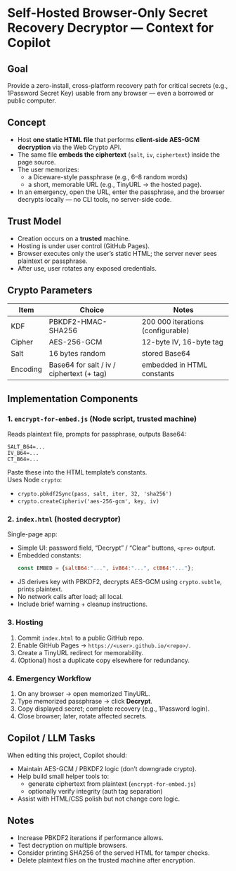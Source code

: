 # Self-Hosted Browser-Only Secret Recovery Decryptor — Context for Copilot

## Goal
Provide a zero-install, cross-platform recovery path for critical secrets (e.g., 1Password Secret Key) usable from any browser — even a borrowed or public computer.

## Concept
- Host **one static HTML file** that performs **client-side AES-GCM decryption** via the Web Crypto API.  
- The same file **embeds the ciphertext** (`salt`, `iv`, `ciphertext`) inside the page source.  
- The user memorizes:
  - a Diceware-style passphrase (e.g., 6–8 random words)
  - a short, memorable URL (e.g., TinyURL → the hosted page).  
- In an emergency, open the URL, enter the passphrase, and the browser decrypts locally — no CLI tools, no server-side code.

## Trust Model
- Creation occurs on a **trusted** machine.
- Hosting is under user control (GitHub Pages).
- Browser executes only the user’s static HTML; the server never sees plaintext or passphrase.
- After use, user rotates any exposed credentials.

## Crypto Parameters
| Item | Choice | Notes |
|------|---------|-------|
| KDF  | PBKDF2-HMAC-SHA256 | 200 000 iterations (configurable) |
| Cipher | AES-256-GCM | 12-byte IV, 16-byte tag |
| Salt | 16 bytes random | stored Base64 |
| Encoding | Base64 for salt / iv / ciphertext (+ tag) | embedded in HTML constants |

## Implementation Components
### 1. **`encrypt-for-embed.js`** (Node script, trusted machine)
Reads plaintext file, prompts for passphrase, outputs Base64:
```
SALT_B64=...
IV_B64=...
CT_B64=...
```
Paste these into the HTML template’s constants.  
Uses Node `crypto`:
- `crypto.pbkdf2Sync(pass, salt, iter, 32, 'sha256')`
- `crypto.createCipheriv('aes-256-gcm', key, iv)`

### 2. **`index.html`** (hosted decryptor)
Single-page app:
- Simple UI: password field, “Decrypt” / “Clear” buttons, `<pre>` output.
- Embedded constants:
  ```js
  const EMBED = {saltB64:"...", ivB64:"...", ctB64:"..."};
  ```
- JS derives key with PBKDF2, decrypts AES-GCM using `crypto.subtle`, prints plaintext.  
- No network calls after load; all local.  
- Include brief warning + cleanup instructions.

### 3. **Hosting**
1. Commit `index.html` to a public GitHub repo.  
2. Enable GitHub Pages → `https://<user>.github.io/<repo>/`.  
3. Create a TinyURL redirect for memorability.  
4. (Optional) host a duplicate copy elsewhere for redundancy.

### 4. **Emergency Workflow**
1. On any browser → open memorized TinyURL.  
2. Type memorized passphrase → click **Decrypt**.  
3. Copy displayed secret; complete recovery (e.g., 1Password login).  
4. Close browser; later, rotate affected secrets.

## Copilot / LLM Tasks
When editing this project, Copilot should:
- Maintain AES-GCM / PBKDF2 logic (don’t downgrade crypto).  
- Help build small helper tools to:
  - generate ciphertext from plaintext (`encrypt-for-embed.js`)
  - optionally verify integrity (auth tag separation)
- Assist with HTML/CSS polish but not change core logic.

## Notes
- Increase PBKDF2 iterations if performance allows.  
- Test decryption on multiple browsers.  
- Consider printing SHA256 of the served HTML for tamper checks.  
- Delete plaintext files on the trusted machine after encryption.
